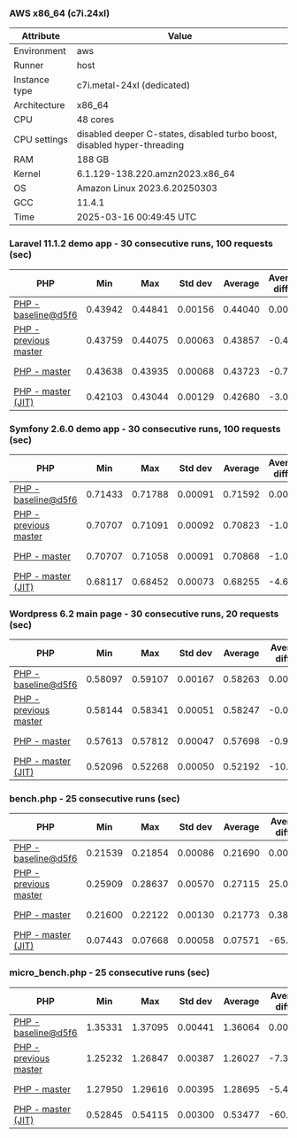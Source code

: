 ### AWS x86_64 (c7i.24xl)

|  Attribute    |     Value      |
|---------------|----------------|
| Environment   |aws|
| Runner        |host|
| Instance type |c7i.metal-24xl (dedicated)|
| Architecture  |x86_64
| CPU           |48 cores|
| CPU settings  |disabled deeper C-states, disabled turbo boost, disabled hyper-threading|
| RAM           |188 GB|
| Kernel        |6.1.129-138.220.amzn2023.x86_64|
| OS            |Amazon Linux 2023.6.20250303|
| GCC           |11.4.1|
| Time          |2025-03-16 00:49:45 UTC|

### Laravel 11.1.2 demo app - 30 consecutive runs, 100 requests (sec)

|     PHP     |     Min     |     Max     |    Std dev   |   Average  |  Average diff % |   Median   | Median diff % |     Memory    |
|-------------|-------------|-------------|--------------|------------|-----------------|------------|---------------|---------------|
|[PHP - baseline@d5f6](https://github.com/php/php-src/commit/d5f6e56610)|0.43942|0.44841|0.00156|0.44040|0.00%|0.44003|0.00%|41.86 MB|
|[PHP - previous master](https://github.com/php/php-src/commit/e954bf6750)|0.43759|0.44075|0.00063|0.43857|-0.42%|0.43850|-0.35%|41.86 MB|
|[PHP - master](https://github.com/php/php-src/commit/d8e7f362dd)|0.43638|0.43935|0.00068|0.43723|-0.72%|0.43709|-0.67%|41.86 MB|
|[PHP - master (JIT)](https://github.com/php/php-src/commit/d8e7f362dd)|0.42103|0.43044|0.00129|0.42680|-3.09%|0.42690|-2.98%|50.80 MB|

### Symfony 2.6.0 demo app - 30 consecutive runs, 100 requests (sec)

|     PHP     |     Min     |     Max     |    Std dev   |   Average  |  Average diff % |   Median   | Median diff % |     Memory    |
|-------------|-------------|-------------|--------------|------------|-----------------|------------|---------------|---------------|
|[PHP - baseline@d5f6](https://github.com/php/php-src/commit/d5f6e56610)|0.71433|0.71788|0.00091|0.71592|0.00%|0.71567|0.00%|37.39 MB|
|[PHP - previous master](https://github.com/php/php-src/commit/e954bf6750)|0.70707|0.71091|0.00092|0.70823|-1.07%|0.70791|-1.08%|37.55 MB|
|[PHP - master](https://github.com/php/php-src/commit/d8e7f362dd)|0.70707|0.71058|0.00091|0.70868|-1.01%|0.70871|-0.97%|37.55 MB|
|[PHP - master (JIT)](https://github.com/php/php-src/commit/d8e7f362dd)|0.68117|0.68452|0.00073|0.68255|-4.66%|0.68244|-4.64%|44.56 MB|

### Wordpress 6.2 main page - 30 consecutive runs, 20 requests (sec)

|     PHP     |     Min     |     Max     |    Std dev   |   Average  |  Average diff % |   Median   | Median diff % |     Memory    |
|-------------|-------------|-------------|--------------|------------|-----------------|------------|---------------|---------------|
|[PHP - baseline@d5f6](https://github.com/php/php-src/commit/d5f6e56610)|0.58097|0.59107|0.00167|0.58263|0.00%|0.58236|0.00%|43.01 MB|
|[PHP - previous master](https://github.com/php/php-src/commit/e954bf6750)|0.58144|0.58341|0.00051|0.58247|-0.03%|0.58249|0.02%|42.93 MB|
|[PHP - master](https://github.com/php/php-src/commit/d8e7f362dd)|0.57613|0.57812|0.00047|0.57698|-0.97%|0.57691|-0.94%|42.94 MB|
|[PHP - master (JIT)](https://github.com/php/php-src/commit/d8e7f362dd)|0.52096|0.52268|0.00050|0.52192|-10.42%|0.52186|-10.39%|61.92 MB|

### bench.php - 25 consecutive runs (sec)

|     PHP     |     Min     |     Max     |    Std dev   |   Average  |  Average diff % |   Median   | Median diff % |     Memory    |
|-------------|-------------|-------------|--------------|------------|-----------------|------------|---------------|---------------|
|[PHP - baseline@d5f6](https://github.com/php/php-src/commit/d5f6e56610)|0.21539|0.21854|0.00086|0.21690|0.00%|0.21689|0.00%|26.18 MB|
|[PHP - previous master](https://github.com/php/php-src/commit/e954bf6750)|0.25909|0.28637|0.00570|0.27115|25.01%|0.27112|25.00%|26.27 MB|
|[PHP - master](https://github.com/php/php-src/commit/d8e7f362dd)|0.21600|0.22122|0.00130|0.21773|0.38%|0.21747|0.27%|26.27 MB|
|[PHP - master (JIT)](https://github.com/php/php-src/commit/d8e7f362dd)|0.07443|0.07668|0.00058|0.07571|-65.09%|0.07572|-65.09%|27.38 MB|

### micro_bench.php - 25 consecutive runs (sec)

|     PHP     |     Min     |     Max     |    Std dev   |   Average  |  Average diff % |   Median   | Median diff % |     Memory    |
|-------------|-------------|-------------|--------------|------------|-----------------|------------|---------------|---------------|
|[PHP - baseline@d5f6](https://github.com/php/php-src/commit/d5f6e56610)|1.35331|1.37095|0.00441|1.36064|0.00%|1.35930|0.00%|20.44 MB|
|[PHP - previous master](https://github.com/php/php-src/commit/e954bf6750)|1.25232|1.26847|0.00387|1.26027|-7.38%|1.26073|-7.25%|20.53 MB|
|[PHP - master](https://github.com/php/php-src/commit/d8e7f362dd)|1.27950|1.29616|0.00395|1.28695|-5.42%|1.28736|-5.29%|20.53 MB|
|[PHP - master (JIT)](https://github.com/php/php-src/commit/d8e7f362dd)|0.52845|0.54115|0.00300|0.53477|-60.70%|0.53550|-60.60%|21.80 MB|
